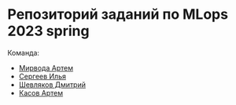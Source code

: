 # Репозиторий заданий по MLops 2023 spring

Команда:
* [Мирвода Артем](https://github.com/Roccowen)
* [Сергеев Илья](https://github.com/allwanttokissme)
* [Шевляков Дмитрий](https://github.com/prettygodboi)
* [Касов Артем](https://github.com/A-Kasov)
